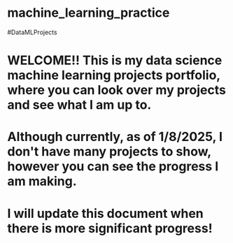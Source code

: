 # machine_learning_practice
#DataMLProjects

# WELCOME!! This is my data science machine learning projects portfolio, where you can look over my projects and see what I am up to.

# Although currently, as of 1/8/2025, I don't have many projects to show, however you can see the progress I am making.
# I will update this document when there is more significant progress!